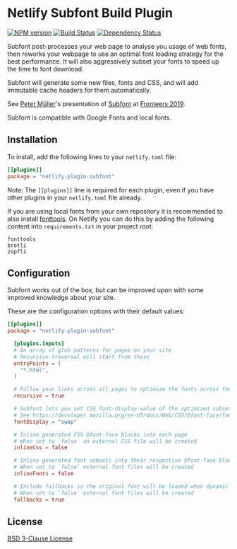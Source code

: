 # Netlify Subfont Build Plugin

[![NPM version](https://badge.fury.io/js/netlify-plugin-subfont.svg)](http://badge.fury.io/js/netlify-plugin-subfont)
[![Build Status](https://travis-ci.org/Munter/netlify-plugin-subfont.svg?branch=master)](https://travis-ci.org/Munter/netlify-plugin-subfont)
[![Dependency Status](https://david-dm.org/Munter/netlify-plugin-subfont.svg)](https://david-dm.org/Munter/netlify-plugin-subfont)

Subfont post-processes your web page to analyse you usage of web fonts, then reworks your webpage to use an optimal font loading strategy for the best performance. It will also aggressively subset your fonts to speed up the time to font download.

Subfont will generate some new files, fonts and CSS, and will add immutable cache headers for them automatically.

See [Peter Müller](https://twitter.com/_munter_)'s presentation of [Subfont](https://www.npmjs.com/package/subfont) at [Fronteers 2019](https://vimeo.com/364391458).

Subfont is compatible with Google Fonts and local fonts.

## Installation

To install, add the following lines to your `netlify.toml` file:

```toml
[[plugins]]
package = "netlify-plugin-subfont"
```

Note: The `[[plugins]]` line is required for each plugin, even if you have other plugins in your `netlify.toml` file already.

If you are using local fonts from your own repository it is recommended to also install [fonttools](https://github.com/fonttools/fonttools). On Netlify you can do this by adding the following content into `requirements.txt` in your project root:

```
fonttools
brotli
zopfli
```

## Configuration

Subfont works out of the box, but can be improved upon with some improved knowledge about your site.

These are the configuration options with their default values:

```toml
[[plugins]]
package = "netlify-plugin-subfont"

  [plugins.inputs]
  # An array of glob patterns for pages on your site
  # Recursive traversal will start from these
  entryPoints = [
    "*.html",
  ]

  # Follow your links across all pages to optimize the fonts across the entire site
  recursive = true

  # Subfont lets you set CSS font-display value of the optimized subsets
  # See https://developer.mozilla.org/en-US/docs/Web/CSS/@font-face/font-display
  fontDisplay = "swap"

  # Inline generated CSS @font-face blocks into each page
  # When set to `false` an external CSS file will be created
  inlineCss = false

  # Inline generated font subsets into their respective @font-face blocks
  # When set to `false` external font files will be created
  inlineFonts = false

  # Include fallbacks so the original font will be loaded when dynamic content gets injected at runtime
  # When set to `false` external font files will be created
  fallbacks = true
```

## License

[BSD 3-Clause License](<https://tldrlegal.com/license/bsd-3-clause-license-(revised)>)
